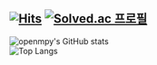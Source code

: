 [![Hits](https://hits.seeyoufarm.com/api/count/incr/badge.svg?url=https%3A%2F%2Fgithub.com%2Fopenmpy%2Fhit-counter&count_bg=%233D8EC8&title_bg=%23555555&icon=github.svg&icon_color=%23E7E7E7&title=hits&edge_flat=false)](https://hits.seeyoufarm.com)
[![Solved.ac
프로필](http://mazassumnida.wtf/api/mini/generate_badge?boj=openmpy)](https://solved.ac/openmpy)
---
![openmpy's GitHub stats](https://github-readme-stats.vercel.app/api?username=openmpy&show_icons=true&theme=tokyonight)  
![Top Langs](https://github-readme-stats.vercel.app/api/top-langs/?username=openmpy&layout=compact)  
